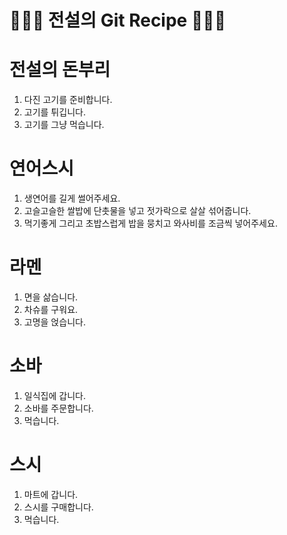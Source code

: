 # 👨🏻‍🍳 전설의 Git Recipe 👩🏻‍🍳

# 전설의 돈부리

1. 다진 고기를 준비합니다.
2. 고기를 튀깁니다.
3. 고기를 그냥 먹습니다.

# 연어스시
1. 생연어를 길게 썰어주세요.
2. 고슬고슬한 쌀밥에 단촛물을 넣고 젓가락으로 살살 섞어줍니다.
3. 먹기좋게 그리고 초밥스럽게 밥을 뭉치고 와사비를 조금씩 넣어주세요.

# 라멘
1. 면을 삶습니다.
2. 차슈를 구워요.
3. 고명을 얹습니다.

# 소바
1. 일식집에 갑니다.
2. 소바를 주문합니다.
3. 먹습니다.

# 스시
1. 마트에 갑니다.
2. 스시를 구매합니다.
3. 먹습니다.
